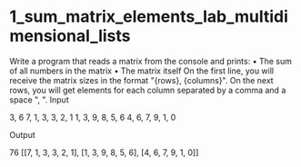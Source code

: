# 1_sum_matrix_elements_lab_multidimensional_lists
Write a program that reads a matrix from the console and prints:
•	The sum of all numbers in the matrix
•	The matrix itself
On the first line, you will receive the matrix sizes in the format "{rows}, {columns}". On the next rows, you will get elements for each column separated by a comma and a space ", ". 
Input

3, 6
7, 1, 3, 3, 2, 1
1, 3, 9, 8, 5, 6
4, 6, 7, 9, 1, 0


Output


76
[[7, 1, 3, 3, 2, 1], [1, 3, 9, 8, 5, 6], [4, 6, 7, 9, 1, 0]]

